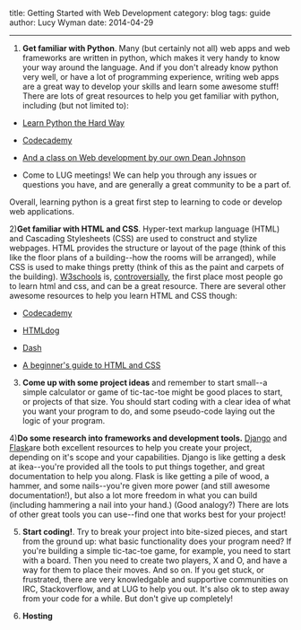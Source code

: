 title: Getting Started with Web Development
category: blog
tags: guide
author: Lucy Wyman 
date: 2014-04-29

---
1) **Get familiar with Python**.  Many (but certainly not all) web apps and web frameworks are written in python, which makes it very handy to know your way around the language.  And if you don't already know python very well, or have a lot of programming experience, writing web apps are a great way to develop your skills and learn some awesome stuff!  There are lots of great resources to help you get familiar with python, including (but not limited to):

* [Learn Python the Hard Way][python]

* [Codecademy][codecademy]

* [And a class on Web development by our own Dean Johnson][slides]

* Come to LUG meetings!  We can help you through any issues or questions you have, and are generally a great community to be a part of.

Overall, learning python is a great first step to learning to code or develop web applications.

2)**Get familiar with HTML and CSS**.  Hyper-text markup language (HTML) and Cascading Stylesheets (CSS) are used to construct and stylize webpages.  HTML provides the structure or layout of the page (think of this like the floor plans of a building--how the rooms will be arranged), while CSS is used to make things pretty (think of this as the paint and carpets of the building).  [W3schools][w3schools] is, [controversially][w3fools], the first place most people go to learn html and css, and can be a great resource.  There are several other awesome resources to help you learn HTML and CSS though:

* [Codecademy][codecademy]

* [HTMLdog][htmldog]

* [Dash][dash]

* [A beginner's guide to HTML and CSS][guide]

3) **Come up with some project ideas** and remember to start small--a simple calculator or game of tic-tac-toe might be good places to start, or projects of that size.   You should start coding with a clear idea of what you want your program to do, and some pseudo-code laying out the logic of your program.    

4)**Do some research into frameworks and development tools.**  [Django][django] and [Flask][flask]are both excellent resources to help you create your project, depending on it's scope and your capabilities.  Django is like getting a desk at ikea--you're provided all the tools to put things together, and great documentation to help you along.  Flask is like getting a pile of wood, a hammer, and some nails--you're given more power (and still awesome documentation!), but also a lot more freedom in what you can build (including hammering a nail into your hand.) (Good analogy?) There are lots of other great tools you can use--find one that works best for your project!

5) **Start coding!**.  Try to break your project into bite-sized pieces, and start from the ground up: what basic functionality does your program need?  If you're building a simple tic-tac-toe game, for example, you need to start with a board.  Then you need to create two players, X and O, and have a way for them to place their moves.  And so on.  If you get stuck, or frustrated, there are very knowledgable and supportive communities on IRC, Stackoverflow, and at LUG to help you out.  It's also ok to step away from your code for a while.  But don't give up completely!

6) **Hosting** 


[python]:http://learnpythonthehardway.org/book/
[codecademy]: http://www.codecademy.com/tracks/python
[slides]:http://slides.osuosl.org/devopsbootcamp/05_services_app.html#1  
[django]:https://docs.djangoproject.com/en/1.6/intro/tutorial01/
[flask]:http://flask.pocoo.org/
[w3schools]: http://www.w3schools.com/
[w3fools]: http://www.w3fools.com/i
[htmldog]: http://htmldog.com/guides/html/beginner/
[dash]: https://dash.generalassemb.ly/?vip=bento
[guide]: http://learn.shayhowe.com/html-css/
